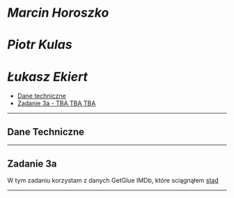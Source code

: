 # *Marcin Horoszko*
# *Piotr Kulas*
# *Łukasz Ekiert*

* [Dane techniczne](#dane-techniczne)
* [Zadanie 3a - TBA TBA TBA](#zadanie-3a)

---

## Dane Techniczne

---

## Zadanie 3a

W tym zadaniu korzystam z danych GetGlue IMDb, które sciągnąłem [stąd](http://getglue-data.s3.amazonaws.com/getglue_sample.tar.gz)

---